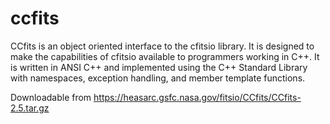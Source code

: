 # ccfits
CCfits is an object oriented interface to the cfitsio library. It is designed to make the capabilities of cfitsio available to programmers working in C++. It is written in ANSI C++ and implemented using the C++ Standard Library with namespaces, exception handling, and member template functions. 

Downloadable from https://heasarc.gsfc.nasa.gov/fitsio/CCfits/CCfits-2.5.tar.gz

